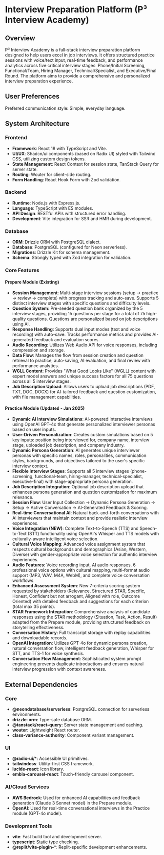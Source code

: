 # Interview Preparation Platform (P³ Interview Academy)

## Overview
P³ Interview Academy is a full-stack interview preparation platform designed to help users excel in job interviews. It offers structured practice sessions with voice/text input, real-time feedback, and performance analytics across five critical interview stages: Phone/Initial Screening, Functional/Team, Hiring Manager, Technical/Specialist, and Executive/Final Round. The platform aims to provide a comprehensive and personalized interview preparation experience.

## User Preferences
Preferred communication style: Simple, everyday language.

## System Architecture

### Frontend
- **Framework**: React 18 with TypeScript and Vite.
- **UI/UX**: Shadcn/ui components (based on Radix UI) styled with Tailwind CSS, utilizing custom design tokens.
- **State Management**: React Context for session state, TanStack Query for server state.
- **Routing**: Wouter for client-side routing.
- **Form Handling**: React Hook Form with Zod validation.

### Backend
- **Runtime**: Node.js with Express.js.
- **Language**: TypeScript with ES modules.
- **API Design**: RESTful APIs with structured error handling.
- **Development**: Vite integration for SSR and HMR during development.

### Database
- **ORM**: Drizzle ORM with PostgreSQL dialect.
- **Database**: PostgreSQL (configured for Neon serverless).
- **Migrations**: Drizzle Kit for schema management.
- **Schema**: Strongly typed with Zod integration for validation.

### Core Features

#### Prepare Module (Existing)
- **Session Management**: Multi-stage interview sessions (setup → practice → review → complete) with progress tracking and auto-save. Supports 5 distinct interview stages with specific questions and difficulty levels.
- **Question System**: Pre-seeded question bank organized by the 5 interview stages, providing 15 questions per stage for a total of 75 high-quality questions. Questions are personalized based on job descriptions using AI.
- **Response Handling**: Supports dual input modes (text and voice recording) with auto-save. Tracks performance metrics and provides AI-generated feedback and evaluation scores.
- **Audio Recording**: Utilizes Web Audio API for voice responses, including compression and storage.
- **Data Flow**: Manages the flow from session creation and question retrieval to practice, auto-saving, AI evaluation, and final review with performance analytics.
- **WGLL Content**: Provides "What Good Looks Like" (WGLL) content with expert model answers and unique success factors for all 75 questions across all 5 interview stages.
- **Job Description Upload**: Allows users to upload job descriptions (PDF, TXT, DOC, DOCX) for AI-tailored feedback and question customization, with file management capabilities.

#### Practice Module (Updated - Jan 2025)
- **Dynamic AI Interview Simulations**: AI-powered interactive interviews using OpenAI GPT-4o that generate personalized interviewer personas based on user inputs.
- **User-Driven Personalization**: Creates custom simulations based on 5 key inputs: position being interviewed for, company name, interview stage, uploaded job description, and company industry.
- **Dynamic Persona Generation**: AI generates unique interviewer personas with specific names, roles, personalities, communication styles, backgrounds, and objectives tailored to the user's specific interview context.
- **Flexible Interview Stages**: Supports all 5 interview stages (phone-screening, functional-team, hiring-manager, technical-specialist, executive-final) with stage-appropriate persona generation.
- **Job Description Integration**: Optional job description upload that enhances persona generation and question customization for maximum relevance.
- **Session Flow**: User Input Collection → Dynamic Persona Generation → Setup → Active Conversation → AI-Generated Feedback & Scoring.
- **Real-time Conversational AI**: Natural back-and-forth conversations with AI interviewers that maintain context and provide realistic interview experiences.
- **Voice Integration (NEW)**: Complete Text-to-Speech (TTS) and Speech-to-Text (STT) functionality using OpenAI's Whisper and TTS models with culturally-aware intelligent voice selection.
- **Cultural Voice Mapping**: Advanced voice assignment system that respects cultural backgrounds and demographics (Asian, Western, Diverse) with gender-appropriate voice selection for authentic interview experiences.
- **Audio Features**: Voice recording input, AI audio responses, 6 professional voice options with cultural mapping, multi-format audio support (MP3, WAV, M4A, WebM), and complete voice conversation workflows.
- **Enhanced Assessment System**: New 7-criteria scoring system requested by stakeholders (Relevance, Structured STAR, Specific, Honest, Confident but not arrogant, Aligned with role, Outcome Oriented) with detailed feedback and suggestions for each criterion (total max 35 points).
- **STAR Framework Integration**: Comprehensive analysis of candidate responses using the STAR methodology (Situation, Task, Action, Result) adapted from the Prepare module, providing structured feedback on storytelling effectiveness.
- **Conversation History**: Full transcript storage with replay capabilities and downloadable records.
- **OpenAI Integration**: Utilizes GPT-4o for dynamic persona creation, natural conversation flow, intelligent feedback generation, Whisper for STT, and TTS-1 for voice synthesis.
- **Conversation Flow Management**: Sophisticated system prompt engineering prevents duplicate introductions and ensures natural interview progression with context awareness.

## External Dependencies

### Core
- **@neondatabase/serverless**: PostgreSQL connection for serverless environments.
- **drizzle-orm**: Type-safe database ORM.
- **@tanstack/react-query**: Server state management and caching.
- **wouter**: Lightweight React router.
- **class-variance-authority**: Component variant management.

### UI
- **@radix-ui/***: Accessible UI primitives.
- **tailwindcss**: Utility-first CSS framework.
- **lucide-react**: Icon library.
- **embla-carousel-react**: Touch-friendly carousel component.

### AI/Cloud Services
- **AWS Bedrock**: Used for enhanced AI capabilities and feedback generation (Claude 3 Sonnet model) in the Prepare module.
- **OpenAI**: Used for real-time conversational interviews in the Practice module (GPT-4o model).

### Development Tools
- **vite**: Fast build tool and development server.
- **typescript**: Static type checking.
- **@replit/vite-plugin-***: Replit-specific development enhancements.